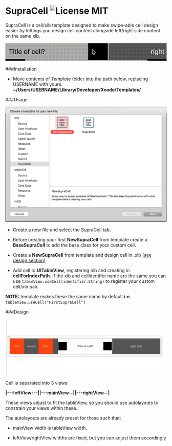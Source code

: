 # SupraCell ![License MIT](https://go-shields.herokuapp.com/license-MIT-blue.png)

SupraCell is a cell/xib template designed to make swipe-able cell design easier by lettings you design cell content alongside left/right side content on the same xib.



![demo_swipe](https://github.com/Nadohs/SupraCell/blob/master/Media/demo_1.gif)




###Installation
  * Move contents of *Template* folder into the path below, replacing USERNAME with yours.
**~/Users/USERNAME/Library/Developer/Xcode/Templates/**

###Usage


![template](https://github.com/Nadohs/SupraCell/blob/master/Media/template.png)


  * Create a new file and select the SupraCell tab.

  * Before creating your first **NewSupraCell** from template create a **BaseSupraCell** to add the base class for your custom cell.

  * Create a **NewSupraCell** from template and design cell in .xib [(see design section)](#Design) 

  * Add cell to **UITableView**, registering nib and creating in **cellForIndexPath**.
If the xib and cellIdentifer name are the same you can use `tableView.useCell(identifier:String)` to register your custom cell/xib pair.

**NOTE:** template makes these the same name by default
**i.e.**
` tableView.useCell("FirstSupraCell")`

###Design

![design](https://github.com/Nadohs/SupraCell/blob/master/Media/cell1.png)

Cell is separated into 3 views:

**|---leftView---||---mainView--||---rightView--|**

These views adjust to fit the tableView, so you should use autolayouts to constrain your views within these.

The autolayouts are already preset for these such that:

  * mainView width is tableView width.

  * leftView/rightView widths are fixed, but you can adjust them accordingly



	

